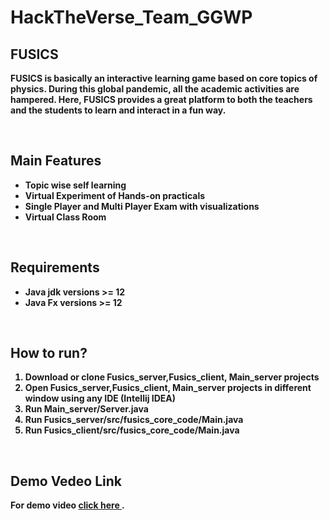 # HackTheVerse_Team_GGWP
<h2>FUSICS</h2>
<p><b>FUSICS is basically an interactive learning game based on core topics of physics. During this global pandemic, all the academic activities are hampered. Here, FUSICS provides a great platform to both the teachers and the students to learn and interact in a fun way.</b></p><br>
<h2>Main Features </h2>
<p><b><ul>
  <li>Topic wise self learning</li>
  <li>Virtual Experiment of Hands-on practicals </li>
  <li>Single Player and Multi Player Exam with visualizations</li>
  <li>Virtual Class Room</li>
</ul>
</b></p><br>
<h2>Requirements</h2>
<p><b><ul>
  <li>Java jdk versions >= 12 </li>
  <li>Java Fx versions >= 12 </li>
</ul>
</b></p><br>
<h2>How to run?</h2>
<p><b><ol>
  <li>Download or clone Fusics_server,Fusics_client, Main_server projects</li>
  <li>Open Fusics_server,Fusics_client, Main_server projects in different window using any IDE (Intellij IDEA) </li>
  <li>Run Main_server/Server.java</li>
  <li>Run Fusics_server/src/fusics_core_code/Main.java</li>
  <li>Run Fusics_client/src/fusics_core_code/Main.java</li>
</ol>
</b></p><br>
<h2>Demo Vedeo Link</h2>
<b> For demo video <a href="https://drive.google.com/file/d/1AUldnklBctXsNIN9kt65gNmDcrFzbe7s/view"> click here </a>. </b>


